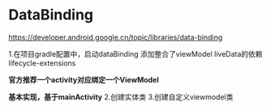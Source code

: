 # DataBinding
https://developer.android.google.cn/topic/libraries/data-binding

1.在项目gradle配置中，启动dataBinding
添加整合了viewModel liveData的依赖lifecycle-extensions

**官方推荐一个activity对应绑定一个ViewModel**

**基本实现，基于mainActivity**
2.创建实体类
3.创建自定义viewmodel类